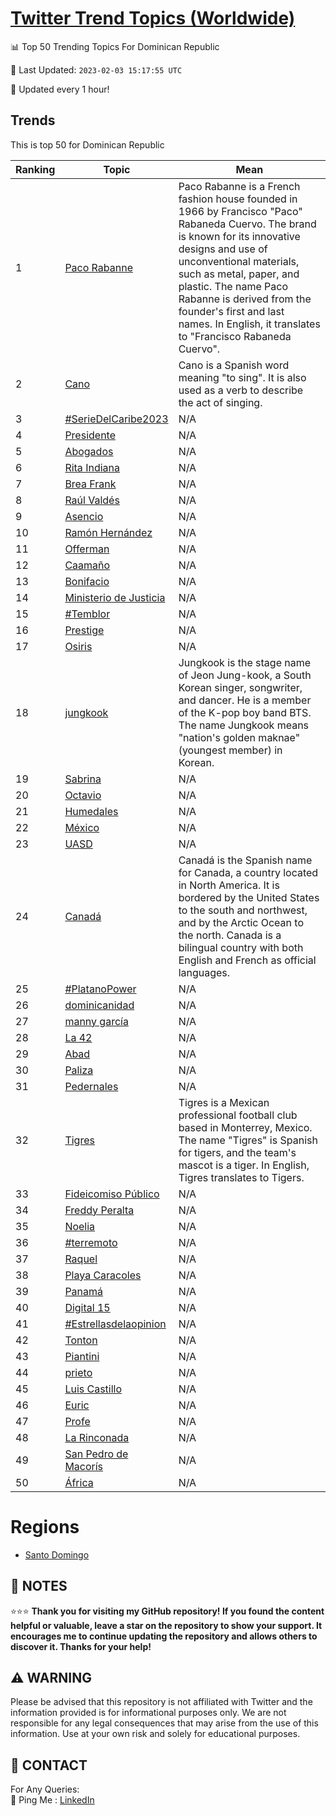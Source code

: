 [Twitter Trend Topics (Worldwide)](https://github.com/ErcinDedeoglu/Twitter-Trend-Topics)
==========


📊 Top 50 Trending Topics For Dominican Republic

📆 Last Updated: `2023-02-03 15:17:55 UTC`

🔧 Updated every 1 hour!


## Trends

This is top 50 for Dominican Republic

| Ranking | Topic | Mean |
| ------- | ------------ | ------------ |
| 1 | [Paco Rabanne](http://twitter.com/search?q=Paco+Rabanne) | Paco Rabanne is a French fashion house founded in 1966 by Francisco "Paco" Rabaneda Cuervo. The brand is known for its innovative designs and use of unconventional materials, such as metal, paper, and plastic. The name Paco Rabanne is derived from the founder's first and last names. In English, it translates to "Francisco Rabaneda Cuervo". |
| 2 | [Cano](http://twitter.com/search?q=Cano) | Cano is a Spanish word meaning "to sing". It is also used as a verb to describe the act of singing. |
| 3 | [#SerieDelCaribe2023](http://twitter.com/search?q=%23SerieDelCaribe2023) | N/A |
| 4 | [Presidente](http://twitter.com/search?q=Presidente) | N/A |
| 5 | [Abogados](http://twitter.com/search?q=Abogados) | N/A |
| 6 | [Rita Indiana](http://twitter.com/search?q=Rita+Indiana) | N/A |
| 7 | [Brea Frank](http://twitter.com/search?q=Brea+Frank) | N/A |
| 8 | [Raúl Valdés](http://twitter.com/search?q=Ra%c3%bal+Vald%c3%a9s) | N/A |
| 9 | [Asencio](http://twitter.com/search?q=Asencio) | N/A |
| 10 | [Ramón Hernández](http://twitter.com/search?q=Ram%c3%b3n+Hern%c3%a1ndez) | N/A |
| 11 | [Offerman](http://twitter.com/search?q=Offerman) | N/A |
| 12 | [Caamaño](http://twitter.com/search?q=Caama%c3%b1o) | N/A |
| 13 | [Bonifacio](http://twitter.com/search?q=Bonifacio) | N/A |
| 14 | [Ministerio de Justicia](http://twitter.com/search?q=Ministerio+de+Justicia) | N/A |
| 15 | [#Temblor](http://twitter.com/search?q=%23Temblor) | N/A |
| 16 | [Prestige](http://twitter.com/search?q=Prestige) | N/A |
| 17 | [Osiris](http://twitter.com/search?q=Osiris) | N/A |
| 18 | [jungkook](http://twitter.com/search?q=jungkook) | Jungkook is the stage name of Jeon Jung-kook, a South Korean singer, songwriter, and dancer. He is a member of the K-pop boy band BTS. The name Jungkook means "nation's golden maknae" (youngest member) in Korean. |
| 19 | [Sabrina](http://twitter.com/search?q=Sabrina) | N/A |
| 20 | [Octavio](http://twitter.com/search?q=Octavio) | N/A |
| 21 | [Humedales](http://twitter.com/search?q=Humedales) | N/A |
| 22 | [México](http://twitter.com/search?q=M%c3%a9xico) | N/A |
| 23 | [UASD](http://twitter.com/search?q=UASD) | N/A |
| 24 | [Canadá](http://twitter.com/search?q=Canad%c3%a1) | Canadá is the Spanish name for Canada, a country located in North America. It is bordered by the United States to the south and northwest, and by the Arctic Ocean to the north. Canada is a bilingual country with both English and French as official languages. |
| 25 | [#PlatanoPower](http://twitter.com/search?q=%23PlatanoPower) | N/A |
| 26 | [dominicanidad](http://twitter.com/search?q=dominicanidad) | N/A |
| 27 | [manny garcía](http://twitter.com/search?q=manny+garc%c3%ada) | N/A |
| 28 | [La 42](http://twitter.com/search?q=La+42) | N/A |
| 29 | [Abad](http://twitter.com/search?q=Abad) | N/A |
| 30 | [Paliza](http://twitter.com/search?q=Paliza) | N/A |
| 31 | [Pedernales](http://twitter.com/search?q=Pedernales) | N/A |
| 32 | [Tigres](http://twitter.com/search?q=Tigres) | Tigres is a Mexican professional football club based in Monterrey, Mexico. The name "Tigres" is Spanish for tigers, and the team's mascot is a tiger. In English, Tigres translates to Tigers. |
| 33 | [Fideicomiso Público](http://twitter.com/search?q=Fideicomiso+P%c3%bablico) | N/A |
| 34 | [Freddy Peralta](http://twitter.com/search?q=Freddy+Peralta) | N/A |
| 35 | [Noelia](http://twitter.com/search?q=Noelia) | N/A |
| 36 | [#terremoto](http://twitter.com/search?q=%23terremoto) | N/A |
| 37 | [Raquel](http://twitter.com/search?q=Raquel) | N/A |
| 38 | [Playa Caracoles](http://twitter.com/search?q=Playa+Caracoles) | N/A |
| 39 | [Panamá](http://twitter.com/search?q=Panam%c3%a1) | N/A |
| 40 | [Digital 15](http://twitter.com/search?q=Digital+15) | N/A |
| 41 | [#Estrellasdelaopinion](http://twitter.com/search?q=%23Estrellasdelaopinion) | N/A |
| 42 | [Tonton](http://twitter.com/search?q=Tonton) | N/A |
| 43 | [Piantini](http://twitter.com/search?q=Piantini) | N/A |
| 44 | [prieto](http://twitter.com/search?q=prieto) | N/A |
| 45 | [Luis Castillo](http://twitter.com/search?q=Luis+Castillo) | N/A |
| 46 | [Euric](http://twitter.com/search?q=Euric) | N/A |
| 47 | [Profe](http://twitter.com/search?q=Profe) | N/A |
| 48 | [La Rinconada](http://twitter.com/search?q=La+Rinconada) | N/A |
| 49 | [San Pedro de Macorís](http://twitter.com/search?q=San+Pedro+de+Macor%c3%ads) | N/A |
| 50 | [África](http://twitter.com/search?q=%c3%81frica) | N/A |



# Regions

* [Santo Domingo](</Dominican Republic/Santo Domingo.md>)



## 📝 NOTES

⭐⭐⭐ **Thank you for visiting my GitHub repository! If you found the content helpful or valuable, leave a star on the repository to show your support. It encourages me to continue updating the repository and allows others to discover it. Thanks for your help!**


## ⚠️ WARNING

Please be advised that this repository is not affiliated with Twitter and the information provided is for informational purposes only. We are not responsible for any legal consequences that may arise from the use of this information. Use at your own risk and solely for educational purposes.


## 📨 CONTACT

 For Any Queries:  
            🏓 Ping Me : [LinkedIn](https://www.linkedin.com/in/ercindedeoglu/)
